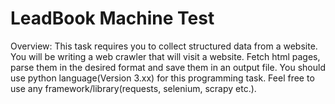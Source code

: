 # LeadBook Machine Test
Overview:
This task requires you to collect structured data from a website. You will be writing a web
crawler that will visit a website. Fetch html pages, parse them in the desired format and
save them in an output file.
You should use python language(Version 3.xx) for this programming task. Feel free to use
any framework/library(requests, selenium, scrapy etc.).
